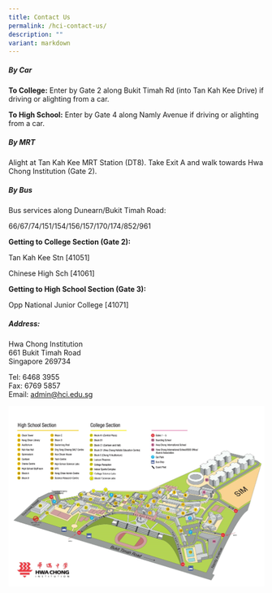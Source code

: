 ```yaml
---
title: Contact Us
permalink: /hci-contact-us/
description: ""
variant: markdown
---
```

##### **By Car**

**To College:** Enter by Gate 2 along Bukit Timah Rd (into Tan Kah Kee Drive) if driving or alighting from a car.&nbsp;

**To High School:** Enter by Gate 4 along Namly Avenue if driving or alighting from a car.&nbsp;&nbsp;

##### **By MRT**

Alight at Tan Kah Kee MRT Station (DT8). Take Exit A and walk towards Hwa Chong Institution (Gate 2).&nbsp;

  
##### **By Bus**

Bus services along Dunearn/Bukit Timah Road:

66/67/74/151/154/156/157/170/174/852/961

  


**Getting to College Section (Gate 2):**&nbsp;&nbsp;

  
Tan Kah Kee Stn \[41051\]

Chinese High Sch \[41061\]

  

**Getting to High School Section (Gate 3):**&nbsp;&nbsp;

Opp National Junior College \[41071\]


##### **Address:**<br>
Hwa Chong Institution<br>
661 Bukit Timah Road<br>
Singapore 269734

Tel: 6468 3955<br>
Fax: 6769 5857<br>
Email: [admin@hci.edu.sg](mailto:admin@hci.edu.sg)

![](/images/HCI_Map.png)

